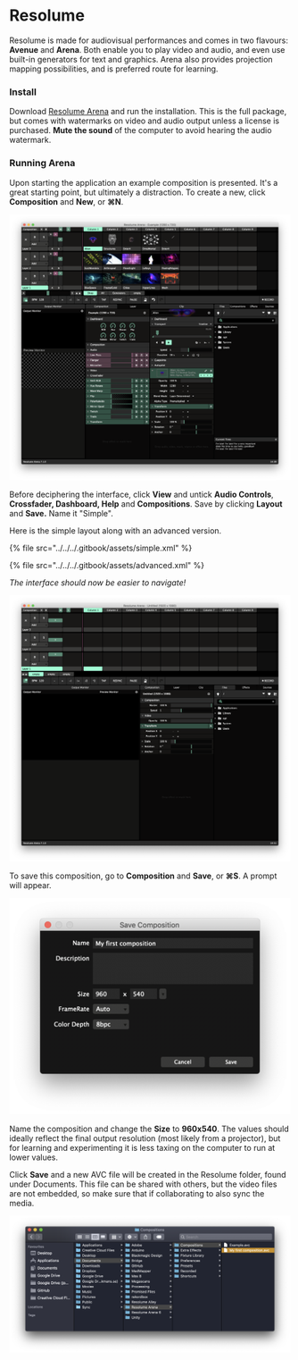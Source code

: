 # Resolume

Resolume is made for audiovisual performances and comes in two flavours: **Avenue** and **Arena**. Both enable you to play video and audio, and even use built-in generators for text and graphics. Arena also provides projection mapping possibilities, and is preferred route for learning.

### Install

Download [Resolume Arena](https://resolume.com/download/) and run the installation. This is the full package, but comes with watermarks on video and audio output unless a license is purchased. **Mute the sound** of the computer to avoid hearing the audio watermark.

### Running Arena

Upon starting the application an example composition is presented. It's a great starting point, but ultimately a distraction. To create a new, click **Composition** and **New**, or **⌘N**.

![](../../../.gitbook/assets/resolumeinterface.png)

Before deciphering the interface, click **View** and untick **Audio Controls**, **Crossfader, Dashboard, Help** and **Compositions**. Save by clicking **Layout** and **Save.** Name it "Simple".

Here is the simple layout along with an advanced version.

{% file src="../../../.gitbook/assets/simple.xml" %}

{% file src="../../../.gitbook/assets/advanced.xml" %}

_The interface should now be easier to navigate!_

![](../../../.gitbook/assets/resolumeinterfaceclean.png)

 To save this composition, go to **Composition** and **Save**, or **⌘S**. A prompt will appear.

![](../../../.gitbook/assets/savecomp%20%281%29.png)

Name the composition and change the **Size** to **960x540**. The values should ideally reflect the final output resolution \(most likely from a projector\), but for learning and experimenting it is less taxing on the computer to run at lower values.

Click **Save** and a new AVC file will be created in the Resolume folder, found under Documents. This file can be shared with others, but the video files are not embedded, so make sure that if collaborating to also sync the media.

![](../../../.gitbook/assets/documents.png)



